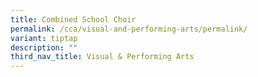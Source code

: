 ```yaml
---
title: Combined School Choir
permalink: /cca/visual-and-performing-arts/permalink/
variant: tiptap
description: ""
third_nav_title: Visual & Performing Arts
---
```

